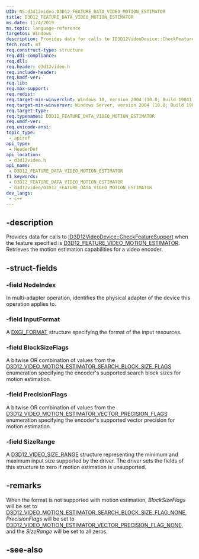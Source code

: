```yaml
---
UID: NS:d3d12video.D3D12_FEATURE_DATA_VIDEO_MOTION_ESTIMATOR
title: D3D12_FEATURE_DATA_VIDEO_MOTION_ESTIMATOR
ms.date: 11/4/2019
ms.topic: language-reference
targetos: Windows
description: Provides data for calls to ID3D12VideoDevice::CheckFeatureSupport when the feature specified is D3D12_FEATURE_VIDEO_MOTION_ESTIMATOR. Retrieves the motion estimation capabilities for a video encoder.
tech.root: mf
req.construct-type: structure
req.ddi-compliance: 
req.dll: 
req.header: d3d12video.h
req.include-header: 
req.kmdf-ver: 
req.lib: 
req.max-support: 
req.redist: 
req.target-min-winverclnt: Windows 10, version 2004 (10.0; Build 19041)
req.target-min-winversvr: Windows Server, version 2004 (10.0; Build 19041)
req.target-type: 
req.typenames: D3D12_FEATURE_DATA_VIDEO_MOTION_ESTIMATOR
req.umdf-ver: 
req.unicode-ansi: 
topic_type:
 - apiref
api_type:
 - HeaderDef
api_location:
 - d3d12video.h
api_name:
 - D3D12_FEATURE_DATA_VIDEO_MOTION_ESTIMATOR
f1_keywords:
 - D3D12_FEATURE_DATA_VIDEO_MOTION_ESTIMATOR
 - d3d12video/D3D12_FEATURE_DATA_VIDEO_MOTION_ESTIMATOR
dev_langs:
 - c++
---
```


## -description

Provides data for calls to [ID3D12VideoDevice::CheckFeatureSupport](nf-d3d12video-id3d12videodevice-checkfeaturesupport.md) when the feature specified is [D3D12_FEATURE_VIDEO_MOTION_ESTIMATOR](ne-d3d12video-d3d12_feature_video.md). Retrieves the motion estimation capabilities for a video encoder.

## -struct-fields

### -field NodeIndex

In multi-adapter operation, identifies the physical adapter of the device this operation applies to.

### -field InputFormat

A [DXGI_FORMAT](https://docs.microsoft.com/windows/desktop/api/dxgiformat/ne-dxgiformat-dxgi_format) structure specifying the format of the input resources.

### -field BlockSizeFlags

A bitwise OR combination of values from the [D3D12_VIDEO_MOTION_ESTIMATOR_SEARCH_BLOCK_SIZE_FLAGS](ne-d3d12video-d3d12_video_motion_estimator_search_block_size_flags.md) enumeration specifying the encoder's supported search block sizes for motion estimation.

### -field PrecisionFlags

A bitwise OR combination of values from the [D3D12_VIDEO_MOTION_ESTIMATOR_VECTOR_PRECISION_FLAGS](ne-d3d12video-d3d12_video_motion_estimator_vector_precision_flags.md) enumeration specifying the encoder's supported vector precision for motion estimation.

### -field SizeRange

A [D3D12_VIDEO_SIZE_RANGE](ns-d3d12video-d3d12_video_size_range.md) structure representing the minimum and maximum input size supported by the driver. The driver sets the fields of this structure to zero if motion estimation is unsupported.

## -remarks

When the format is not supported with motion estimation, *BlockSizeFlags* will be set to [D3D12_VIDEO_MOTION_ESTIMATOR_SEARCH_BLOCK_SIZE_FLAG_NONE](ne-d3d12video-d3d12_video_motion_estimator_search_block_size_flags.md), *PrecisionFlags* will be set to [D3D12_VIDEO_MOTION_ESTIMATOR_VECTOR_PRECISION_FLAG_NONE](ne-d3d12video-d3d12_video_motion_estimator_vector_precision_flags.md), and the *SizeRange* will be set to all zeros.

## -see-also

